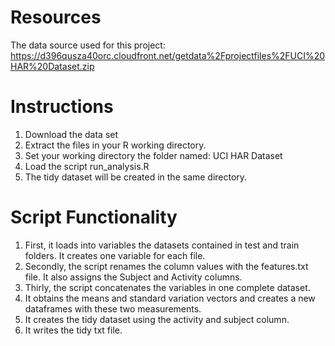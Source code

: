 # Resources

The data source used for this project: https://d396qusza40orc.cloudfront.net/getdata%2Fprojectfiles%2FUCI%20HAR%20Dataset.zip

# Instructions

1. Download the data set
2. Extract the files in your R working directory.
3. Set your working directory the folder named: UCI HAR Dataset
4. Load the script run_analysis.R
5. The tidy dataset will be created in the same directory.

# Script Functionality

1. First, it loads into variables the datasets contained in test and train folders. It creates one variable for each file.
2. Secondly, the script renames the column values with the features.txt file. It also assigns the Subject and Activity columns.
3. Thirly, the script concatenates the variables in one complete dataset.
4. It obtains the means and standard variation vectors and creates a new dataframes with these two measurements.
5. It creates the tidy dataset using the activity and subject column.
6. It writes the tidy txt file.
